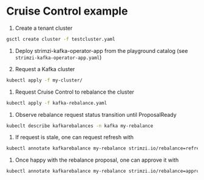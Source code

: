 # Cruise Control example

1. Create a tenant cluster

```bash
gsctl create cluster -f testcluster.yaml
```

1. Deploy strimzi-kafka-operator-app from the playground catalog (see `strimzi-kafka-operator-app.yaml`)

1. Request a Kafka cluster

```bash
kubectl apply -f my-cluster/
```

1. Request Cruise Control to rebalance the cluster

```bash
kubectl apply -f kafka-rebalance.yaml
```

1. Observe rebalance request status transition until ProposalReady

```bash
kubeclt describe kafkarebalances -n kafka my-rebalance
```

1. If request is stale, one can request refresh with

```bash
kubectl annotate kafkarebalance my-rebalance strimzi.io/rebalance=refresh -n kafka
```

1. Once happy with the rebalance proposal, one can approve it with

```bash
kubectl annotate kafkarebalance my-rebalance strimzi.io/rebalance=approve -n kafka
```
